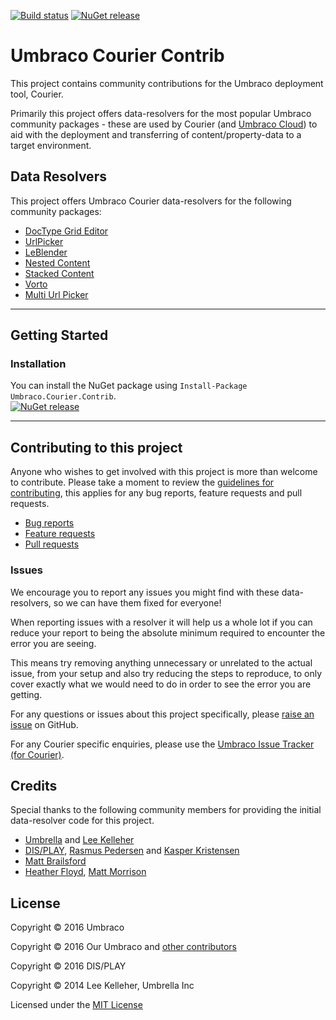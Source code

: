 [![Build status](https://ci.appveyor.com/api/projects/status/bfotoy95lmos15b2/branch/master?svg=true)](https://ci.appveyor.com/project/Umbraco/umbraco-courier-contrib/branch/master)
[![NuGet release](https://img.shields.io/nuget/v/Umbraco.Courier.Contrib.svg)](https://www.nuget.org/packages/Umbraco.Courier.Contrib)

# Umbraco Courier Contrib

This project contains community contributions for the Umbraco deployment tool, Courier.

Primarily this project offers data-resolvers for the most popular Umbraco community packages - these are used by Courier (and [Umbraco Cloud](https://umbraco.com/cloud)) to aid with the deployment and transferring of content/property-data to a target environment.


## Data Resolvers

This project offers Umbraco Courier data-resolvers for the following community packages:

- [DocType Grid Editor](https://our.umbraco.org/projects/backoffice-extensions/doc-type-grid-editor/)
- [UrlPicker](https://our.umbraco.org/projects/backoffice-extensions/urlpicker/)
- [LeBlender](https://our.umbraco.org/projects/backoffice-extensions/leblender)
- [Nested Content](https://our.umbraco.org/projects/backoffice-extensions/nested-content/)
- [Stacked Content](https://github.com/umco/umbraco-stacked-content)
- [Vorto](https://our.umbraco.org/projects/backoffice-extensions/vorto)
- [Multi Url Picker](https://our.umbraco.org/projects/backoffice-extensions/multi-url-picker/)


---

## Getting Started

### Installation

You can install the NuGet package using `Install-Package Umbraco.Courier.Contrib`.  
[![NuGet release](https://img.shields.io/nuget/v/Umbraco.Courier.Contrib.svg)](https://www.nuget.org/packages/Umbraco.Courier.Contrib)

---

## Contributing to this project

Anyone who wishes to get involved with this project is more than welcome to contribute. Please take a moment to review the [guidelines for contributing](CONTRIBUTING.md), this applies for any bug reports, feature requests and pull requests.

* [Bug reports](CONTRIBUTING.md#bugs)
* [Feature requests](CONTRIBUTING.md#features)
* [Pull requests](CONTRIBUTING.md#pull-requests)


### Issues

We encourage you to report any issues you might find with these data-resolvers, so we can have them fixed for everyone!

When reporting issues with a resolver it will help us a whole lot if you can reduce your report to being the absolute minimum required to encounter the error you are seeing.

This means try removing anything unnecessary or unrelated to the actual issue, from your setup and also try reducing the steps to reproduce, to only cover exactly what we would need to do in order to see the error you are getting.

For any questions or issues about this project specifically, please [raise an issue](https://github.com/umbraco/Umbraco.Courier.Contrib/issues) on GitHub.

For any Courier specific enquiries, please use the [Umbraco Issue Tracker (for Courier)](http://issues.umbraco.org/issues/COU).


## Credits

Special thanks to the following community members for providing the initial data-resolver code for this project.

* [Umbrella](https://github.com/UmbrellaInc) and [Lee Kelleher](https://github.com/leekelleher)
* [DIS/PLAY](https://github.com/display), [Rasmus Pedersen](https://github.com/rasmusjp) and [Kasper Kristensen](https://github.com/kasperhhk)
* [Matt Brailsford](https://github.com/mattbrailsford)
* [Heather Floyd](https://github.com/hfloyd), [Matt Morrison](https://github.com/mattmorrisonsolidstudios)


## License

Copyright &copy; 2016 Umbraco

Copyright &copy; 2016 Our Umbraco and [other contributors](https://github.com/leekelleher/umbraco-courier-dataresolvers/graphs/contributors)

Copyright &copy; 2016 DIS/PLAY

Copyright &copy; 2014 Lee Kelleher, Umbrella Inc

Licensed under the [MIT License](LICENSE.md)
